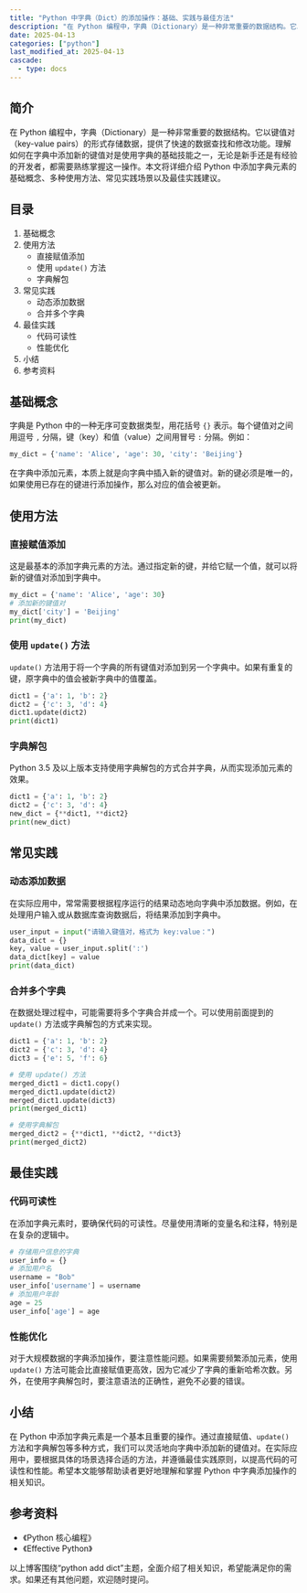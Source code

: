 ```yaml
---
title: "Python 中字典（Dict）的添加操作：基础、实践与最佳方法"
description: "在 Python 编程中，字典（Dictionary）是一种非常重要的数据结构。它以键值对（key-value pairs）的形式存储数据，提供了快速的数据查找和修改功能。理解如何在字典中添加新的键值对是使用字典的基础技能之一，无论是新手还是有经验的开发者，都需要熟练掌握这一操作。本文将详细介绍 Python 中添加字典元素的基础概念、多种使用方法、常见实践场景以及最佳实践建议。"
date: 2025-04-13
categories: ["python"]
last_modified_at: 2025-04-13
cascade:
  - type: docs
---
```



## 简介
在 Python 编程中，字典（Dictionary）是一种非常重要的数据结构。它以键值对（key-value pairs）的形式存储数据，提供了快速的数据查找和修改功能。理解如何在字典中添加新的键值对是使用字典的基础技能之一，无论是新手还是有经验的开发者，都需要熟练掌握这一操作。本文将详细介绍 Python 中添加字典元素的基础概念、多种使用方法、常见实践场景以及最佳实践建议。

<!-- more -->
## 目录
1. 基础概念
2. 使用方法
    - 直接赋值添加
    - 使用 `update()` 方法
    - 字典解包
3. 常见实践
    - 动态添加数据
    - 合并多个字典
4. 最佳实践
    - 代码可读性
    - 性能优化
5. 小结
6. 参考资料

## 基础概念
字典是 Python 中的一种无序可变数据类型，用花括号 `{}` 表示。每个键值对之间用逗号 `,` 分隔，键（key）和值（value）之间用冒号 `:` 分隔。例如：
```python
my_dict = {'name': 'Alice', 'age': 30, 'city': 'Beijing'}
```
在字典中添加元素，本质上就是向字典中插入新的键值对。新的键必须是唯一的，如果使用已存在的键进行添加操作，那么对应的值会被更新。

## 使用方法
### 直接赋值添加
这是最基本的添加字典元素的方法。通过指定新的键，并给它赋一个值，就可以将新的键值对添加到字典中。
```python
my_dict = {'name': 'Alice', 'age': 30}
# 添加新的键值对
my_dict['city'] = 'Beijing'
print(my_dict) 
```
### 使用 `update()` 方法
`update()` 方法用于将一个字典的所有键值对添加到另一个字典中。如果有重复的键，原字典中的值会被新字典中的值覆盖。
```python
dict1 = {'a': 1, 'b': 2}
dict2 = {'c': 3, 'd': 4}
dict1.update(dict2)
print(dict1) 
```
### 字典解包
Python 3.5 及以上版本支持使用字典解包的方式合并字典，从而实现添加元素的效果。
```python
dict1 = {'a': 1, 'b': 2}
dict2 = {'c': 3, 'd': 4}
new_dict = {**dict1, **dict2}
print(new_dict) 
```

## 常见实践
### 动态添加数据
在实际应用中，常常需要根据程序运行的结果动态地向字典中添加数据。例如，在处理用户输入或从数据库查询数据后，将结果添加到字典中。
```python
user_input = input("请输入键值对，格式为 key:value：")
data_dict = {}
key, value = user_input.split(':')
data_dict[key] = value
print(data_dict) 
```
### 合并多个字典
在数据处理过程中，可能需要将多个字典合并成一个。可以使用前面提到的 `update()` 方法或字典解包的方式来实现。
```python
dict1 = {'a': 1, 'b': 2}
dict2 = {'c': 3, 'd': 4}
dict3 = {'e': 5, 'f': 6}

# 使用 update() 方法
merged_dict1 = dict1.copy()
merged_dict1.update(dict2)
merged_dict1.update(dict3)
print(merged_dict1) 

# 使用字典解包
merged_dict2 = {**dict1, **dict2, **dict3}
print(merged_dict2) 
```

## 最佳实践
### 代码可读性
在添加字典元素时，要确保代码的可读性。尽量使用清晰的变量名和注释，特别是在复杂的逻辑中。
```python
# 存储用户信息的字典
user_info = {}
# 添加用户名
username = "Bob"
user_info['username'] = username
# 添加用户年龄
age = 25
user_info['age'] = age
```
### 性能优化
对于大规模数据的字典添加操作，要注意性能问题。如果需要频繁添加元素，使用 `update()` 方法可能会比直接赋值更高效，因为它减少了字典的重新哈希次数。另外，在使用字典解包时，要注意语法的正确性，避免不必要的错误。

## 小结
在 Python 中添加字典元素是一个基本且重要的操作。通过直接赋值、`update()` 方法和字典解包等多种方式，我们可以灵活地向字典中添加新的键值对。在实际应用中，要根据具体的场景选择合适的方法，并遵循最佳实践原则，以提高代码的可读性和性能。希望本文能够帮助读者更好地理解和掌握 Python 中字典添加操作的相关知识。

## 参考资料
- 《Python 核心编程》
- 《Effective Python》

以上博客围绕“python add dict”主题，全面介绍了相关知识，希望能满足你的需求。如果还有其他问题，欢迎随时提问。  